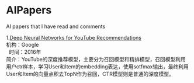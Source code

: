 # AIPapers
AI papers that I have read and comments

1.[Deep Neural Networks for YouTube Recommendations](./AIPapers/Deep%20Neural%20Networks%20for%20YouTube%20Recommendations.pdf) <br>
    机构：Google<br>
    时间：2016年<br>
    简介：YouTube的深度推荐模型，主要分为召回模型和精排模型，召回模型利用用户ctr样本，学习User和Item的embedding表达，使用sotfmax输出，最终利用User和Item的向量点积去TopN作为召回，CTR模型则是普通的深度模型。<br>
